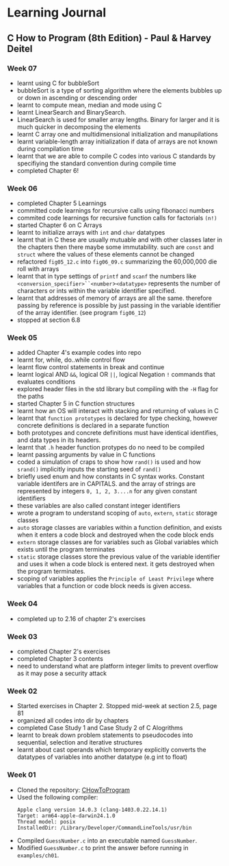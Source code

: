 # Learning Journal

## C How to Program (8th Edition) - Paul & Harvey Deitel

### Week 07
- learnt using C for bubbleSort
- bubbleSort is a type of sorting algorithm where the elements bubbles up or down in ascending or descending order
- learnt to compute mean, median and mode using C
- learnt LinearSearch and BinarySearch.
- LinearSearch is used for smaller array lengths. Binary for larger and it is much quicker in decomposing the elements
- learnt C array one and multidimensional initialization and  manupilations
- learnt variable-length array initialization if data of arrays are not known during compilation time
- learnt that we are able to compile C codes into various C standards by specifiying the standard convention during compile time
- completed Chapter 6!

### Week 06
- completed Chapter 5 Learnings
- committed code learnings for recursive calls using fibonacci numbers
- commited code learnings for recursive function calls for factorials `(n!)`
- started Chapter 6 on C Arrays
- learnt to initialize arrays with `int` and `char` datatypes
- learnt that in C these are usually mutuable and with other classes later in the chapters then there maybe some immutability. such are `const` and `struct` where the values of these elements cannot be changed
- refactored `fig05_12.c` into `fig06_09.c` summarizing the 60,000,000 die roll with arrays
- learnt that in type settings of `printf` and `scanf` the numbers like `<conversion_specifier>``<number`>`<datatype>` represents the number of characters or ints within the variable identifier specified.
- learnt that addresses of memory of arrays are all the same. therefore passing by reference is possible by just passing in the variable identifier of the array identifier. (see program `fig06_12`)
- stopped at section 6.8

### Week 05
- added Chapter 4's example codes into repo
- learnt for, while, do..while control flow
- learnt flow control statements in break and continue
- learnt logical AND `&&`, logical OR `||`, logical Negation `!` commands that evaluates conditions
- explored header files in the std library but compiling with the `-H` flag for the paths
- started Chapter 5 in C function structures
- learnt how an OS will interact with stacking and returning of values in C
- learnt that `function prototypes` is declared for type checking, however concrete definitions is declared in a separate function
- both prototypes and concrete definitions must have identical identifies, and data types in its headers.
- learnt that `.h` header function protypes do no need to be compiled
- learnt passing arguments by value in C functions
- coded a simulation of craps to show how `rand()` is used and how `srand()` implicitly inputs the starting seed of `rand()`
- briefly used enum and how constants in C syntax works. Constant variable identifers are in CAPITALS. and the array of strings are represented by integers `0, 1, 2, 3....n` for any given constant identifiers
- these variables are also called constant integer identifiers
- wrote a program to understand scoping of `auto`, `extern`, `static` storage classes
- `auto` storage classes are variables within a function definition, and exists when it enters a code block and destroyed when the code block ends
- `extern` storage classes are for variables such as Global variables which exists until the program terminates
- `static` storage classes store the previous value of the variable identifier and uses it when a code block is entered next. it gets destroyed when the program terminates.
- scoping of variables applies the `Principle of Least Privilege` where variables that a function or code block needs is given access.

### Week 04
- completed up to 2.16 of chapter 2's exercises

### Week 03
- completed Chapter 2's exercises
- completed Chapter 3 contents
- need to understand what are platform integer limits to prevent overflow as it may pose a security attack

### Week 02
- Started exercises in Chapter 2. Stopped mid-week at section 2.5, page 81
- organized all codes into dir by chapters
- completed Case Study 1 and Case Study 2 of C Alogrithms
- learnt to break down problem statements to pseudocodes into sequential, selection and iterative structures
- learnt about cast operands which temporary explicitly converts the datatypes of variables into another datatype (e.g int to float)

### Week 01
- Cloned the repository: [CHowToProgram](https://github.com/pdeitel/CHowToProgram8e.git)
- Used the following compiler:
  ```
  Apple clang version 14.0.3 (clang-1403.0.22.14.1)
  Target: arm64-apple-darwin24.1.0
  Thread model: posix
  InstalledDir: /Library/Developer/CommandLineTools/usr/bin
  ```
- Compiled `GuessNumber.c` into an executable named `GuessNumber`.
- Modified `GuessNumber.c` to print the answer before running in `examples/ch01`.
